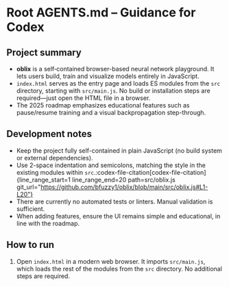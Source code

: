 # Root AGENTS.md – Guidance for Codex

## Project summary
- **oblix** is a self‑contained browser-based neural network playground. It lets users build, train and visualize models entirely in JavaScript.
- `index.html` serves as the entry page and loads ES modules from the `src` directory, starting with `src/main.js`. No build or installation steps are required—just open the HTML file in a browser.
- The 2025 roadmap emphasizes educational features such as pause/resume training and a visual backpropagation step-through.

## Development notes
- Keep the project fully self-contained in plain JavaScript (no build system or external dependencies).
- Use 2-space indentation and semicolons, matching the style in the existing modules within `src`. ​:codex-file-citation[codex-file-citation]{line_range_start=1 line_range_end=20 path=src/oblix.js git_url="https://github.com/bfuzzy1/oblix/blob/main/src/oblix.js#L1-L20"}​
- There are currently no automated tests or linters. Manual validation is sufficient.
- When adding features, ensure the UI remains simple and educational, in line with the roadmap.

## How to run
1. Open `index.html` in a modern web browser.
   It imports `src/main.js`, which loads the rest of the modules from the `src` directory. No additional steps are required.
